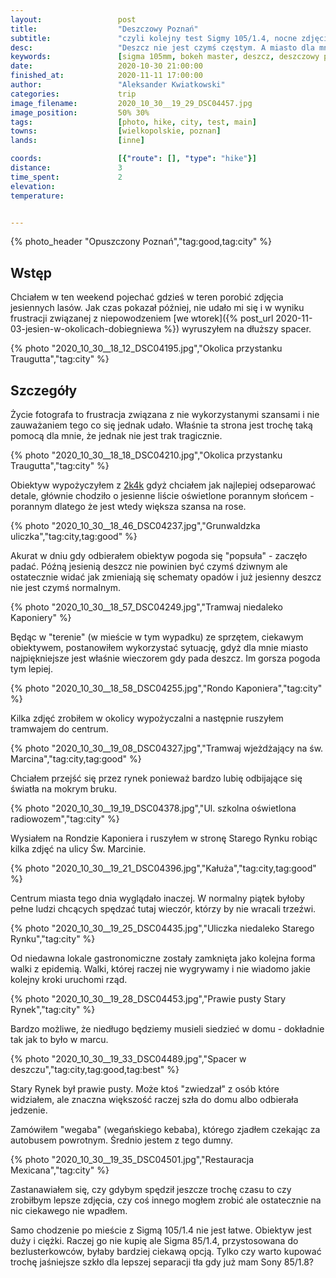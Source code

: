 ```yaml
---
layout:                 post
title:                  "Deszczowy Poznań"
subtitle:               "czyli kolejny test Sigmy 105/1.4, nocne zdjęcia miasta jakoś coś, do czego to szkło nie zostało stworzone"
desc:                   "Deszcz nie jest czymś częstym. A miasto dla mnie jest najpiękniejsze podczas deszczu. Wypożyczyłem Sigmę 105/1.4 i przypadkowo przetestowałem ją w mieście."
keywords:               [sigma 105mm, bokeh master, deszcz, deszczowy poznań, miasto, opustoszałe]
date:                   2020-10-30 21:00:00
finished_at:            2020-11-11 17:00:00
author:                 "Aleksander Kwiatkowski"
categories:             trip
image_filename:         2020_10_30__19_29_DSC04457.jpg
image_position:         50% 30%
tags:                   [photo, hike, city, test, main]
towns:                  [wielkopolskie, poznan]
lands:                  [inne]

coords:                 [{"route": [], "type": "hike"}]
distance:               3
time_spent:             2
elevation:              
temperature:            


---
```


{% photo_header "Opuszczony Poznań","tag:good,tag:city" %}

[2k4k]: https://2k4k.pl/

## Wstęp

Chciałem w ten weekend pojechać gdzieś w teren porobić zdjęcia jesiennych lasów.
Jak czas pokazał później, nie udało mi się i w wyniku
frustracji związanej z niepowodzeniem
[we wtorek]({% post_url 2020-11-03-jesien-w-okolicach-dobiegniewa %})
wyruszyłem na dłuższy spacer.

{% photo "2020_10_30__18_12_DSC04195.jpg","Okolica przystanku Traugutta","tag:city" %}

## Szczegóły

Życie fotografa to frustracja związana z nie wykorzystanymi szansami i nie zauważaniem
tego co się jednak udało. Właśnie ta strona jest trochę taką pomocą dla mnie, że
jednak nie jest trak tragicznie.

{% photo "2020_10_30__18_18_DSC04210.jpg","Okolica przystanku Traugutta","tag:city" %}

Obiektyw wypożyczyłem z [2k4k][2k4k] gdyż chciałem jak najlepiej odseparować
detale, głównie chodziło o jesienne liście oświetlone porannym słońcem -
porannym dlatego że jest wtedy większa szansa na rose.

{% photo "2020_10_30__18_46_DSC04237.jpg","Grunwaldzka uliczka","tag:city,tag:good" %}

Akurat w dniu gdy odbierałem obiektyw pogoda się "popsuła" - zaczęło padać.
Późną jesienią deszcz nie powinien być czymś dziwnym ale ostatecznie widać
jak zmieniają się schematy opadów i już jesienny deszcz nie jest czymś
normalnym.

{% photo "2020_10_30__18_57_DSC04249.jpg","Tramwaj niedaleko Kaponiery" %}

Będąc w "terenie" (w mieście w tym wypadku) ze sprzętem, ciekawym obiektywem,
postanowiłem wykorzystać sytuację, gdyż dla mnie miasto najpiękniejsze jest właśnie
wieczorem gdy pada deszcz. Im gorsza pogoda tym lepiej.

{% photo "2020_10_30__18_58_DSC04255.jpg","Rondo Kaponiera","tag:city" %}

Kilka zdjęć zrobiłem w okolicy wypożyczalni a następnie ruszyłem tramwajem do
centrum.

{% photo "2020_10_30__19_08_DSC04327.jpg","Tramwaj wjeżdżający na św. Marcina","tag:city,tag:good" %}

Chciałem przejść się przez rynek ponieważ bardzo lubię odbijające się
światła na mokrym bruku.

{% photo "2020_10_30__19_19_DSC04378.jpg","Ul. szkolna oświetlona radiowozem","tag:city" %}

Wysiałem na Rondzie Kaponiera i ruszyłem w stronę Starego Rynku robiąc
kilka zdjęć na ulicy Św. Marcinie.

{% photo "2020_10_30__19_21_DSC04396.jpg","Kałuża","tag:city,tag:good" %}

Centrum miasta tego dnia wyglądało inaczej. W normalny piątek byłoby pełne ludzi
chcących spędzać tutaj wieczór, którzy by nie wracali trzeźwi.

{% photo "2020_10_30__19_25_DSC04435.jpg","Uliczka niedaleko Starego Rynku","tag:city" %}

Od niedawna lokale gastronomiczne zostały zamknięta jako kolejna forma walki z epidemią.
Walki, której raczej nie wygrywamy i nie wiadomo jakie kolejny kroki uruchomi
rząd.

{% photo "2020_10_30__19_28_DSC04453.jpg","Prawie pusty Stary Rynek","tag:city" %}

Bardzo możliwe, że niedługo będziemy musieli siedzieć w domu - dokładnie tak jak
to było w marcu.

{% photo "2020_10_30__19_33_DSC04489.jpg","Spacer w deszczu","tag:city,tag:good,tag:best" %}

Stary Rynek był prawie pusty. Może ktoś "zwiedzał" z osób które widziałem,
ale znaczna większość raczej szła do domu albo odbierała jedzenie.

Zamówiłem "wegaba" (wegańskiego kebaba), którego zjadłem czekając za autobusem
powrotnym. Średnio jestem z tego dumny.

{% photo "2020_10_30__19_35_DSC04501.jpg","Restauracja Mexicana","tag:city" %}

Zastanawiałem się, czy gdybym spędził jeszcze trochę czasu to czy zrobiłbym
lepsze zdjęcia, czy coś innego mogłem zrobić ale ostatecznie na nic
ciekawego nie wpadłem.

Samo chodzenie po mieście z Sigmą 105/1.4 nie jest łatwe. Obiektyw jest duży
i ciężki. Raczej go nie kupię ale Sigma 85/1.4, przystosowana do
bezlusterkowców, byłaby bardziej ciekawą opcją. Tylko czy warto kupować
trochę jaśniejsze szkło dla lepszej separacji tła gdy już mam Sony 85/1.8?

